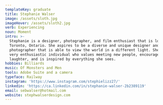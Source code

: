 ```yaml
---
templateKey: graduate
title: Stephanie Walser
image: /assets/sloth.jpg
imageHover: /assets/sloth2.jpg
verb: Experiencing
noun: Moment
intro: >-
  Stephanie is a designer, photographer, and film enthusiast that is located in
  Toronto, Ontario. She aspires to be a diverse and unique designer and
  photographer that is able to view the world in a different light. She is a
  very enthusiastic individual who values meeting new people, encourages daily
  laughter, and is inspired by everything she sees.
hobbies: Billiards
music: Of Monsters and Men
tools: Adobe Suite and a camera
typeface: Railway
instagram: 'https://www.instagram.com/stephielizz27/'
linkedin: 'https://ca.linkedin.com/in/stephanie-walser-2b2389119'
email: sebwalser@hotmail.com
website: stephwalserdesign.com
---
```


